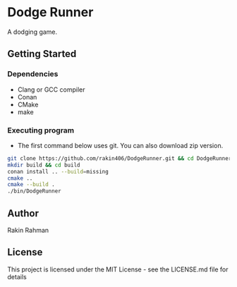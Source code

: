 # Dodge Runner

A dodging game.

## Getting Started

### Dependencies

* Clang or GCC compiler
* Conan
* CMake
* make

### Executing program

* The first command below uses git. You can also download zip version.
```bash
git clone https://github.com/rakin406/DodgeRunner.git && cd DodgeRunner
mkdir build && cd build
conan install .. --build=missing
cmake ..
cmake --build .
./bin/DodgeRunner
```

## Author

Rakin Rahman

## License

This project is licensed under the MIT License - see the LICENSE.md file for details
